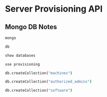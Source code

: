 # Server Provisioning API

## Mongo DB Notes
```bash
mongo

db

show databases

use provisioning

db.createCollection("machines")

db.createCollection("authorized_admins")

db.createCollection("software")
```

